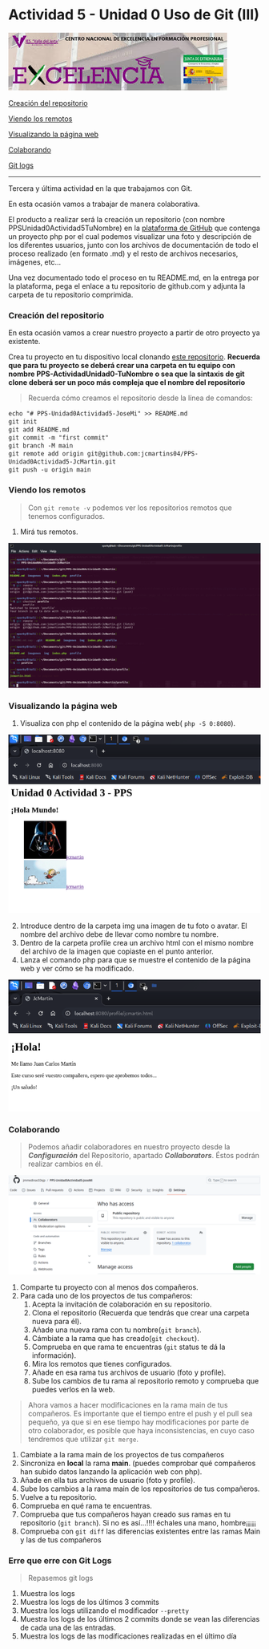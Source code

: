 Actividad 5 - Unidad 0
Uso de Git (III)
===============
![](imagenes/excelencia.jpeg)

[Creación del repositorio](#Creación-del-repositorio)

[Viendo los remotos](#Viendo-los-remotos)

[Visualizando la página web](#Visualizando-la-página-web)

[Colaborando](#Colaborando)

[Git logs](#Erre-que-erre-con-Git-Logs)


---

Tercera y última actividad en la que trabajamos con Git.

En esta ocasión vamos a trabajar de manera colaborativa.

El producto a realizar será la creación un repositorio (con nombre PPSUnidad0Actividad5TuNombre) en la [plataforma de GitHub](https://github.com/)  que contenga un proyecto php por el cual podemos visualizar una foto y descripción de los diferentes usuarios, junto con los archivos de documentación de todo el proceso realizado (en formato .md) y el resto de archivos necesarios, imágenes, etc...

Una vez documentado todo el proceso en tu README.md, en la entrega por la plataforma, pega el enlace a tu repositorio de github.com y adjunta la carpeta de tu repositorio comprimida.

### Creación del repositorio

En esta ocasión vamos a crear nuestro proyecto a partir de otro proyecto ya existente.

Crea tu proyecto en tu dispositivo local clonando [este repositorio](https://github.com/jmmedinac03vjp/PPS-Unidad0Actividad5-JoseMi). __Recuerda que para tu proyecto se deberá crear una carpeta en tu equipo con nombre PPS-ActividadUnidad0-TuNombre o sea que la sintaxis de git clone deberá ser un poco más compleja que el nombre del repositorio__

> Recuerda  cómo creamos el repositorio desde la línea de comandos:
~~~
echo "# PPS-Unidad0Actividad5-JoseMi" >> README.md
git init
git add README.md
git commit -m "first commit"
git branch -M main
git remote add origin git@github.com:jcmartins04/PPS-Unidad0Actividad5-JcMartin.git
git push -u origin main
~~~

### Viendo los remotos

> Con ``git remote -v`` podemos ver los repositorios remotos que tenemos configurados.

1. Mirá tus remotos.

![](imagenes/PPS-remote5.png)

### Visualizando la página web

1. Visualiza con php el contenido de la página web( ``php -S 0:8080``).

![](imagenes/PPS-index.png)

2. Introduce dentro de la carpeta img una imagen de tu foto o avatar. El nombre del archivo debe de llevar como nombre tu nombre. 
3. Dentro de la carpeta profile crea un archivo html con el mismo nombre del archivo de la imagen que copiaste en el punto anterior.
4. Lanza el comando php para que se muestre el contenido de la página web y ver cómo se ha modificado.

![](imagenes/PPS-webjcm.png)


### Colaborando

> Podemos añadir colaboradores en nuestro proyecto desde la ___Configuración___ del Repositorio, apartado ___Collaborators___. Éstos podrán realizar cambios en él. 

![Aquí se muestra la configuración de colaboradores](imagenes/colaboradores.png)

1. Comparte tu proyecto con al menos dos compañeros.
1. Para cada uno de los proyectos  de tus compañeros:
	1. Acepta la invitación de colaboración en su repositorio.
	1. Clona el repositorio (Recuerda que tendrás que crear una carpeta nueva para él).
	1. Añade una nueva rama con tu nombre(``git branch``).
	1. Cámbiate a la rama que has creado(``git checkout``).
	1. Comprueba en que rama te encuentras (``git`` status te dá la información).
	1. Mira los remotos que tienes configurados.
	1. Añade en esa rama tus archivos de usuario (foto y profile).
	1. Sube los cambios de tu rama al repositorio remoto y comprueba que puedes verlos en la web.

> Ahora vamos a hacer modificaciones en la rama main de tus compañeros. Es importante que el tiempo entre el push y el pull sea pequeño, ya que si en ese tiempo hay modificaciones por parte de otro colaborador, es posible que haya inconsistencias, en cuyo caso tendremos que utilizar ``git merge``.

1. Cambiate a la rama main de los proyectos de tus compañeros
1. Sincroniza en __local__ la rama __main__. (puedes comprobar qué compañeros han subido datos lanzando la aplicación web con php).
1. Añade en ella tus archivos de usuario (foto y profile).
1. Sube los cambios a la rama main de los repositorios de tus compañeros.
1. Vuelve a tu repositorio.
1. Comprueba en qué rama te encuentras.
1. Comprueba que tus compañeros hayan creado sus ramas en tu repositorio (``git branch``). Si no es así...!!!! échales una mano, hombre¡¡¡¡¡
1. Comprueba con ``git diff`` las diferencias existentes entre las ramas Main y las de tus compañeros

### Erre que erre con Git Logs

>Repasemos git logs

1. Muestra los logs
2. Muestra los logs de los últimos 3 commits
1. Muestra los logs utilizando el modificador ``--pretty``
1. Muestra los logs de los últimos 2 commits donde se vean las diferencias de cada una de las entradas.
1. Muestra los logs de las modificaciones realizadas en el último día


